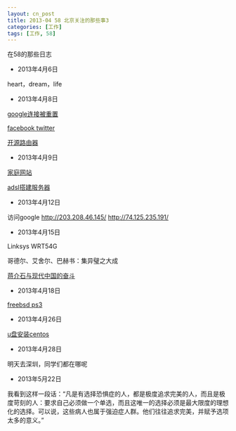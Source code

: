 ```yaml
---
layout: cn_post
title: 2013-04 58 北京关注的那些事3
categories: [工作]
tags: [工作, 58]
---
```


在58的那些日志

- 2013年4月6日

heart，dream，life

- 2013年4月8日

[google连接被重置](http://foxgam-tec4pc.diandian.com/post/2012-06-26/40028165047)

[facebook twitter](http://blog.sina.com.cn/s/blog_6ebc83bd010168hm.html)

[开源路由器](http://xiaoxia.org/2013/09/11/tomato-on-bcm5357/)

- 2013年4月9日

[家庭网站](http://ieenot.lofter.com/post/155547_43eadd)

[adsl搭建服务器](http://adreaman.com/1106home-adsl-lamp-server-ubuntu-ddns-drupal-tk.html)

- 2013年4月12日

访问google http://203.208.46.145/ http://74.125.235.191/

- 2013年4月15日

Linksys WRT54G

哥德尔、艾舍尔、巴赫书：集异璧之大成

[蒋介石与现代中国的奋斗](http://www.ruanyifeng.com/blog/2013/02/chiang_kai-shek.html)

- 2013年4月18日

[freebsd ps3](http://dlimuratd921096427.diandian.com/post/2012-11-28/40043001028)

- 2013年4月26日

[u盘安装centos](http://tec110505.diandian.com/post/2012-07-20/40029746018)

- 2013年4月28日

明天去深圳，同学们都在哪呢

- 2013年5月22日

我看到这样一段话：“凡是有选择恐惧症的人，都是极度追求完美的人，而且是极度苛刻的人：要求自己必须做一个单选，而且这唯一的选择必须是最大限度的理想化的选择。可以说，这些病人也属于强迫症人群。他们往往追求完美，并赋予选项太多的意义。”


